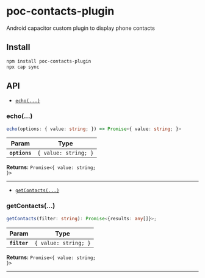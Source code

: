 # poc-contacts-plugin

Android capacitor custom plugin to display phone contacts

## Install

```bash
npm install poc-contacts-plugin
npx cap sync
```

## API

<docgen-index>

* [`echo(...)`](#echo)

</docgen-index>

<docgen-api>
<!--Update the source file JSDoc comments and rerun docgen to update the docs below-->

### echo(...)

```typescript
echo(options: { value: string; }) => Promise<{ value: string; }>
```

| Param         | Type                            |
| ------------- | ------------------------------- |
| **`options`** | <code>{ value: string; }</code> |

**Returns:** <code>Promise&lt;{ value: string; }&gt;</code>

--------------------
  
* [`getContacts(...)`](#getContacts)

</docgen-index>

<docgen-api>
<!--Update the source file JSDoc comments and rerun docgen to update the docs below-->

### getContacts(...)

```typescript
getContacts(filter: string): Promise<{results: any[]}>;
```

| Param         | Type                            |
| ------------- | ------------------------------- |
| **`filter`** | <code>{ value: string; }</code> |

**Returns:** <code>Promise&lt;{ value: string; }&gt;</code>

--------------------

</docgen-api>
